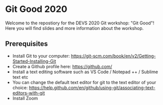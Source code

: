 # Git Good 2020

Welcome to the repostiory for the DEVS 2020 Git workshop: "Git Good"! Here you will find slides and more information about the workshop.

## Prerequisites
* Install Git to your computer: https://git-scm.com/book/en/v2/Getting-Started-Installing-Git
* Create a Github profile here: https://github.com/
* Install a text editing software such as VS Code / Notepad ++ / Sublime text etc
* You can change the default text editor for git to the text editor of your choice: https://help.github.com/en/github/using-git/associating-text-editors-with-git
* Install Zoom
